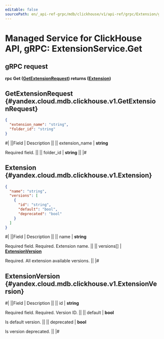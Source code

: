 ```yaml
---
editable: false
sourcePath: en/_api-ref-grpc/mdb/clickhouse/v1/api-ref/grpc/Extension/get.md
---
```


# Managed Service for ClickHouse API, gRPC: ExtensionService.Get

## gRPC request

**rpc Get ([GetExtensionRequest](#yandex.cloud.mdb.clickhouse.v1.GetExtensionRequest)) returns ([Extension](#yandex.cloud.mdb.clickhouse.v1.Extension))**

## GetExtensionRequest {#yandex.cloud.mdb.clickhouse.v1.GetExtensionRequest}

```json
{
  "extension_name": "string",
  "folder_id": "string"
}
```

#|
||Field | Description ||
|| extension_name | **string**

Required field.  ||
|| folder_id | **string** ||
|#

## Extension {#yandex.cloud.mdb.clickhouse.v1.Extension}

```json
{
  "name": "string",
  "versions": [
    {
      "id": "string",
      "default": "bool",
      "deprecated": "bool"
    }
  ]
}
```

#|
||Field | Description ||
|| name | **string**

Required field. Required. Extension name. ||
|| versions[] | **[ExtensionVersion](#yandex.cloud.mdb.clickhouse.v1.ExtensionVersion)**

Required. All extension available versions. ||
|#

## ExtensionVersion {#yandex.cloud.mdb.clickhouse.v1.ExtensionVersion}

#|
||Field | Description ||
|| id | **string**

Required field. Required. Version ID. ||
|| default | **bool**

Is default version. ||
|| deprecated | **bool**

Is version deprecated. ||
|#